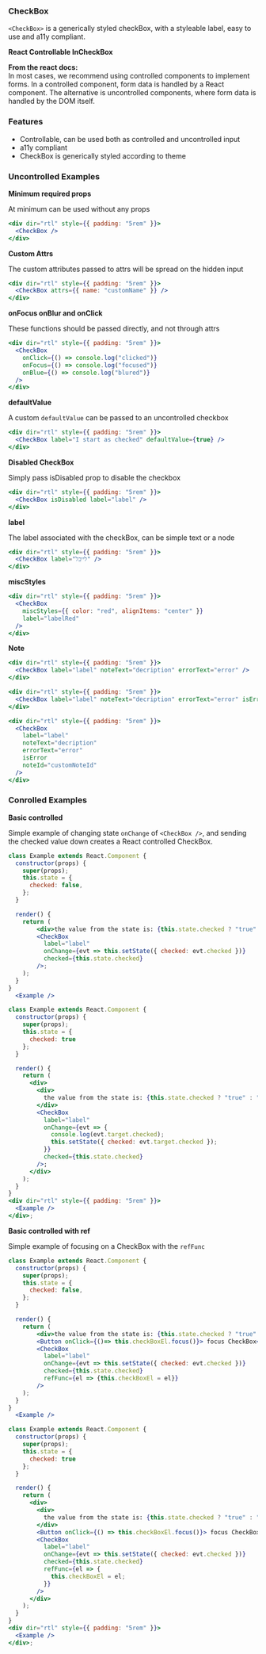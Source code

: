 ### CheckBox

`<CheckBox>` is a generically styled checkBox, with a styleable label, easy to use and a11y compliant.

**React Controllable InCheckBox**

**From the react docs:**  
In most cases, we recommend using controlled components to implement forms. In a controlled component, form data is handled by a React component. The alternative is uncontrolled components, where form data is handled by the DOM itself.

### Features

* Controllable, can be used both as controlled and uncontrolled input
* a11y compliant
* CheckBox is generically styled according to theme

### Uncontrolled Examples

**Minimum required props**

At minimum can be used without any props

```jsx
<div dir="rtl" style={{ padding: "5rem" }}>
  <CheckBox />
</div>
```

**Custom Attrs**

The custom attributes passed to attrs will be spread on the hidden input

```jsx
<div dir="rtl" style={{ padding: "5rem" }}>
  <CheckBox attrs={{ name: "customName" }} />
</div>
```

**onFocus onBlur and onClick**

These functions should be passed directly, and not through attrs

```jsx
<div dir="rtl" style={{ padding: "5rem" }}>
  <CheckBox
    onClick={() => console.log("clicked")}
    onFocus={() => console.log("focused")}
    onBlue={() => console.log("blured")}
  />
</div>
```

**defaultValue**

A custom `defaultValue` can be passed to an uncontrolled checkbox

```jsx
<div dir="rtl" style={{ padding: "5rem" }}>
  <CheckBox label="I start as checked" defaultValue={true} />
</div>
```

**Disabled CheckBox**

Simply pass isDisabled prop to disable the checkbox

```jsx
<div dir="rtl" style={{ padding: "5rem" }}>
  <CheckBox isDisabled label="label" />
</div>
```

**label**

The label associated with the checkBox, can be simple text or a node

```jsx
<div dir="rtl" style={{ padding: "5rem" }}>
  <CheckBox label="לייבל" />
</div>
```

**miscStyles**

```jsx
<div dir="rtl" style={{ padding: "5rem" }}>
  <CheckBox
    miscStyles={{ color: "red", alignItems: "center" }}
    label="labelRed"
  />
</div>
```

**Note**

```jsx
<div dir="rtl" style={{ padding: "5rem" }}>
  <CheckBox label="label" noteText="decription" errorText="error" />
</div>
```

```jsx
<div dir="rtl" style={{ padding: "5rem" }}>
  <CheckBox label="label" noteText="decription" errorText="error" isError />
</div>
```

```jsx
<div dir="rtl" style={{ padding: "5rem" }}>
  <CheckBox
    label="label"
    noteText="decription"
    errorText="error"
    isError
    noteId="customNoteId"
  />
</div>
```

### Conrolled Examples

**Basic controlled**

Simple example of changing state `onChange` of `<CheckBox />`, and sending the checked value down creates a React controlled CheckBox.

```jsx static
class Example extends React.Component {
  constructor(props) {
    super(props);
    this.state = {
      checked: false,
    };
  }

  render() {
    return (
        <div>the value from the state is: {this.state.checked ? "true" : "false"}</div>
        <CheckBox
          label="label"
          onChange={evt => this.setState({ checked: evt.checked })}
          checked={this.state.checked}
        />;
    );
  }
}
  <Example />
```

```jsx
class Example extends React.Component {
  constructor(props) {
    super(props);
    this.state = {
      checked: true
    };
  }

  render() {
    return (
      <div>
        <div>
          the value from the state is: {this.state.checked ? "true" : "false"}
        </div>
        <CheckBox
          label="label"
          onChange={evt => {
            console.log(evt.target.checked);
            this.setState({ checked: evt.target.checked });
          }}
          checked={this.state.checked}
        />;
      </div>
    );
  }
}
<div dir="rtl" style={{ padding: "5rem" }}>
  <Example />
</div>;
```

**Basic controlled with ref**

Simple example of focusing on a CheckBox with the `refFunc`

```jsx static
class Example extends React.Component {
  constructor(props) {
    super(props);
    this.state = {
      checked: false,
    };
  }

  render() {
    return (
        <div>the value from the state is: {this.state.checked ? "true" : "false"}</div>
        <Button onClick={()=> this.checkBoxEl.focus()}> focus CheckBox</Button>
        <CheckBox
          label="label"
          onChange={evt => this.setState({ checked: evt.checked })}
          checked={this.state.checked}
          refFunc={el => {this.checkBoxEl = el}}
        />
    );
  }
}
  <Example />
```

```jsx
class Example extends React.Component {
  constructor(props) {
    super(props);
    this.state = {
      checked: true
    };
  }

  render() {
    return (
      <div>
        <div>
          the value from the state is: {this.state.checked ? "true" : "false"}
        </div>
        <Button onClick={() => this.checkBoxEl.focus()}> focus CheckBox</Button>
        <CheckBox
          label="label"
          onChange={evt => this.setState({ checked: evt.checked })}
          checked={this.state.checked}
          refFunc={el => {
            this.checkBoxEl = el;
          }}
        />
      </div>
    );
  }
}
<div dir="rtl" style={{ padding: "5rem" }}>
  <Example />
</div>;
```
